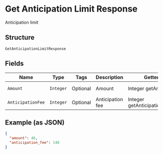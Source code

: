 
# Get Anticipation Limit Response

Anticipation limit

## Structure

`GetAnticipationLimitResponse`

## Fields

| Name | Type | Tags | Description | Getter | Setter |
|  --- | --- | --- | --- | --- | --- |
| `Amount` | `Integer` | Optional | Amount | Integer getAmount() | setAmount(Integer amount) |
| `AnticipationFee` | `Integer` | Optional | Anticipation fee | Integer getAnticipationFee() | setAnticipationFee(Integer anticipationFee) |

## Example (as JSON)

```json
{
  "amount": 46,
  "anticipation_fee": 140
}
```

